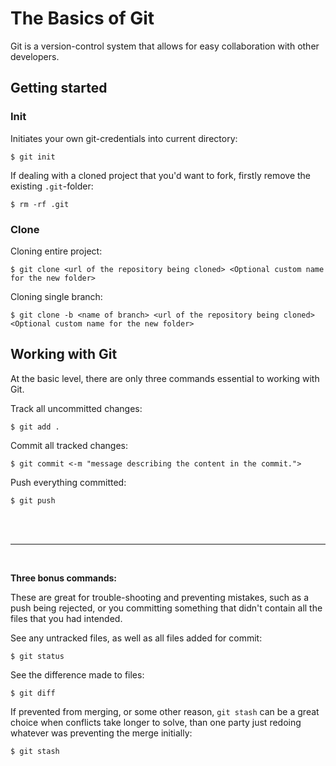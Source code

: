 # The Basics of Git

Git is a version-control system that allows for easy collaboration with other developers.

## Getting started
### Init
Initiates your own git-credentials into current directory:
```console
$ git init
```
If dealing with a cloned project that you'd want to fork, firstly remove the existing `.git`-folder:
```console
$ rm -rf .git
```
### Clone
Cloning entire project:
```console
$ git clone <url of the repository being cloned> <Optional custom name for the new folder>
```

Cloning single branch:
```console
$ git clone -b <name of branch> <url of the repository being cloned> <Optional custom name for the new folder>
```

## Working with Git
At the basic level, there are only three commands essential to working with Git.

Track all uncommitted changes:
```console
$ git add .
```

Commit all tracked changes:
```console
$ git commit <-m "message describing the content in the commit.">
```

Push everything committed:
```console
$ git push
```
<br></br>

___
<br>

**Three bonus commands:**

These are great for trouble-shooting and preventing mistakes, such as a push being rejected, or you committing something that didn't contain all the files that you had intended.

See any untracked files, as well as all files added for commit:
```console
$ git status
```

See the difference made to files:
```console
$ git diff
```

If prevented from merging, or some other reason, `git stash` can be a great choice when conflicts take longer to solve, than one party just redoing whatever was preventing the merge initially:
```console
$ git stash
